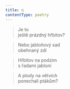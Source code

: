 ```yaml
---
title: η
contentType: poetry
---
```


<section>

> Je to  
> ještě prázdný hřbitov?

</section>

<section>

> Nebo jabloňový sad  
> obehnaný zdí

</section>

<section>

> Hřbitov na podzim  
> s řadami jabloní

</section>

<section>

> A plody na větvích  
> ponechali ptákům?

</section>
